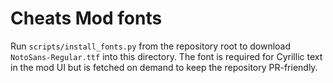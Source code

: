 # Cheats Mod fonts

Run `scripts/install_fonts.py` from the repository root to download `NotoSans-Regular.ttf` into this directory. The font is required for Cyrillic text in the mod UI but is fetched on demand to keep the repository PR-friendly.
